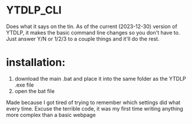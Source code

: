 # YTDLP_CLI
Does what it says on the tin. As of the current (2023-12-30) version of YTDLP, it makes the basic command line changes so you don't have to.
Just answer Y/N or 1/2/3 to a couple things and it'll do the rest.

# installation:
1) download the main .bat and place it into the same folder as the YTDLP .exe file
2) open the bat file



 Made because I got tired of trying to remember which settings did what every time.
 Excuse the terrible code, it was my first time writing anything more complex than a basic webpage
